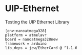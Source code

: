 # UIP-Ethernet
Testing the UIP Ethernet Library

```
[env:nanoatmega328]
platform = atmelavr
board = nanoatmega328new
framework = arduino
lib_deps = jcw/EtherCard @ ^1.1.0
```